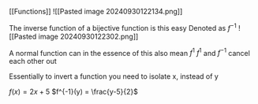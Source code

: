 [[Functions]]
![[Pasted image 20240930122134.png]]

The inverse function of a bijective function is this easy
Denoted as $f^{-1}$
![[Pasted image 20240930122302.png]]

A normal function can in the essence of this also mean $f^1$
$f^1$ and $f^{-1}$ cancel each other out

Essentially to invert a function you need to isolate x, instead of y

$f(x) = 2x+5$
$f^{-1}(y) = \frac{y-5}{2}$

